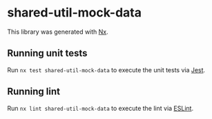 # shared-util-mock-data

This library was generated with [Nx](https://nx.dev).

## Running unit tests

Run `nx test shared-util-mock-data` to execute the unit tests via [Jest](https://jestjs.io).

## Running lint

Run `nx lint shared-util-mock-data` to execute the lint via [ESLint](https://eslint.org/).
